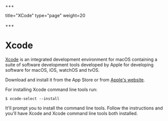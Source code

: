 +++

title="XCode"
type="page"
weight=20

+++


# Xcode
[Xcode](https://developer.apple.com/xcode/) is an integrated development environment for macOS containing a suite of software development tools developed by Apple for developing software for macOS, iOS, watchOS and tvOS.

Download and install it from the App Store or from [Apple's website](https://developer.apple.com/xcode/).

For installing Xcode command line tools run:

    $ xcode-select --install

It'll prompt you to install the command line tools. Follow the instructions and you'll have Xcode and Xcode command line tools both installed.
